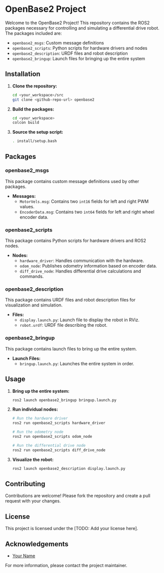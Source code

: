 # OpenBase2 Project

Welcome to the OpenBase2 Project! This repository contains the ROS2 packages necessary for controlling and simulating a differential drive robot. The packages included are:

- `openbase2_msgs`: Custom message definitions
- `openbase2_scripts`: Python scripts for hardware drivers and nodes
- `openbase2_description`: URDF files and robot description
- `openbase2_bringup`: Launch files for bringing up the entire system


## Installation

1. **Clone the repository:**

    ```sh
    cd <your_workspace>/src
    git clone <github-repo-url> openbase2
    ```

2. **Build the packages:**

    ```sh
    cd <your_workspace>
    colcon build
    ```

3. **Source the setup script:**

    ```sh
    . install/setup.bash
    ```

## Packages

### openbase2_msgs

This package contains custom message definitions used by other packages.

- **Messages:**
  - `MotorVels.msg`: Contains two `int16` fields for left and right PWM values.
  - `EncoderData.msg`: Contains two `int64` fields for left and right wheel encoder data.

### openbase2_scripts

This package contains Python scripts for hardware drivers and ROS2 nodes.

- **Nodes:**
  - `hardware_driver`: Handles communication with the hardware.
  - `odom_node`: Publishes odometry information based on encoder data.
  - `diff_drive_node`: Handles differential drive calculations and commands.

### openbase2_description

This package contains URDF files and robot description files for visualization and simulation.

- **Files:**
  - `display.launch.py`: Launch file to display the robot in RViz.
  - `robot.urdf`: URDF file describing the robot.

### openbase2_bringup

This package contains launch files to bring up the entire system.

- **Launch Files:**
  - `bringup.launch.py`: Launches the entire system in order.

## Usage

1. **Bring up the entire system:**

    ```sh
    ros2 launch openbase2_bringup bringup.launch.py
    ```

2. **Run individual nodes:**

    ```sh
    # Run the hardware driver
    ros2 run openbase2_scripts hardware_driver

    # Run the odometry node
    ros2 run openbase2_scripts odom_node

    # Run the differential drive node
    ros2 run openbase2_scripts diff_drive_node
    ```

3. **Visualize the robot:**

    ```sh
    ros2 launch openbase2_description display.launch.py
    ```

## Contributing

Contributions are welcome! Please fork the repository and create a pull request with your changes.

## License

This project is licensed under the [TODO: Add your license here].

## Acknowledgements

- [Your Name](mailto:your_email@example.com)

For more information, please contact the project maintainer.


